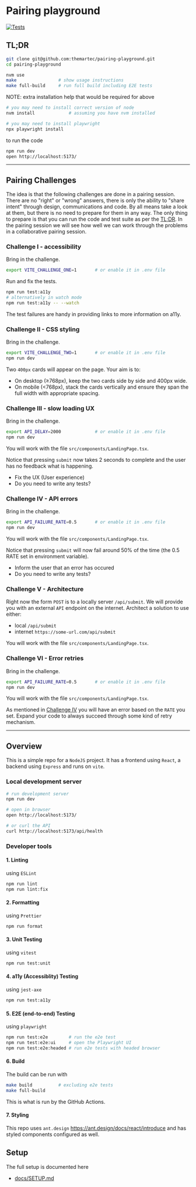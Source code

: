 # Pairing playground

[![Tests](https://github.com/themartec/pairing-playground/actions/workflows/tests.yml/badge.svg)](https://github.com/themartec/pairing-playground/actions/workflows/tests.yml)

## TL;DR

```sh
git clone git@github.com:themartec/pairing-playground.git
cd pairing-playground

nvm use
make                # show usage instructions
make full-build     # run full build including E2E tests
```

NOTE: extra installation help that would be required for above

```sh
# you may need to install correct version of node
nvm install             # assuming you have nvm installed

# you may need to install playwright
npx playwright install
```

to run the code

```sh
npm run dev
open http://localhost:5173/
```

---

## Pairing Challenges

The idea is that the following challenges are done in a pairing session. There
are no "right" or "wrong" answers, there is only the ability to "share intent"
through design, communications and code. By all means take a look at them, but
there is no need to prepare for them in any way. The only thing to prepare is
that you can run the code and test suite as per the [TL;DR](#tldr). In the
pairing session we will see how well we can work through the problems in a
collaborative pairing session.

### Challenge I - accessibility

Bring in the challenge.

```sh
export VITE_CHALLENGE_ONE=1       # or enable it in .env file
```

Run and fix the tests.

```sh
npm run test:a11y
# alternatively in watch mode
npm run test:a11y -- --watch
```

The test failures are handy in providing links to more information on a11y.

### Challenge II - CSS styling

Bring in the challenge.

```sh
export VITE_CHALLENGE_TWO=1       # or enable it in .env file
npm run dev
```

Two `400px` cards will appear on the page. Your aim is to:

- On desktop (≥768px), keep the two cards side by side and 400px wide.
- On mobile (<768px), stack the cards vertically and ensure they span the full
  width with appropriate spacing.

### Challenge III - slow loading UX

Bring in the challenge.

```sh
export API_DELAY=2000             # or enable it in .env file
npm run dev
```

You will work with the file `src/components/LandingPage.tsx`.

Notice that pressing `submit` now takes 2 seconds to complete and the user has
no feedback what is happening.

- Fix the UX (User experience)
- Do you need to write any tests?

### Challenge IV - API errors

Bring in the challenge.

```sh
export API_FAILURE_RATE=0.5       # or enable it in .env file
npm run dev
```

You will work with the file `src/components/LandingPage.tsx`.

Notice that pressing `submit` will now fail around 50% of the time (the 0.5 RATE
set in environment variable).

- Inform the user that an error has occured
- Do you need to write any tests?

### Challenge V - Architecture

Right now the form `POST` is to a locally server `/api/submit`. We will provide
you with an external `API` endpoint on the internet. Architect a solution to use
either:

- local `/api/submit`
- internet `https://some-url.com/api/submit`

You will work with the file `src/components/LandingPage.tsx`.

### Challenge VI - Error retries

Bring in the challenge.

```sh
export API_FAILURE_RATE=0.5       # or enable it in .env file
npm run dev
```

You will work with the file `src/components/LandingPage.tsx`.

As mentioned in [Challenge IV](#challenge-iv---api-errors) you will have an
error based on the `RATE` you set. Expand your code to always succeed through
some kind of retry mechanism.

---

## Overview

This is a simple repo for a `NodeJS` project. It has a frontend using `React`,
a backend using `Express` and runs on `vite`.

### Local development server

```sh
# run development server
npm run dev

# open in browser
open http://localhost:5173/

# or curl the API
curl http://localhost:5173/api/health
```

### Developer tools

#### 1. Linting

using `ESLint`

```sh
npm run lint
npm run lint:fix
```

#### 2. Formatting

using `Prettier`

```sh
npm run format
```

#### 3. Unit Testing

using `vitest`

```sh
npm run test:unit
```

#### 4. a11y (Accessiblity) Testing

using `jest-axe`

```sh
npm run test:a11y
```

#### 5. E2E (end-to-end) Testing

using `playwright`

```sh
npm run test:e2e        # run the e2e test
npm run test:e2e:ui     # open the Playwright UI
npm run test:e2e:headed # run e2e tests with headed browser
```

#### 6. Build

The build can be run with

```sh
make build          # excluding e2e tests
make full-build
```

This is what is run by the GitHub Actions.

#### 7. Styling

This repo uses `ant.design` https://ant.design/docs/react/introduce and has
styled components configured as well.

## Setup

The full setup is documented here

- [docs/SETUP.md](docs/SETUP.md)
